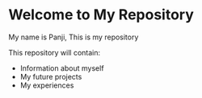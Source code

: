 # Welcome to My Repository

My name is Panji, This is my repository

This repository will contain:
- Information about myself
- My future projects
- My experiences
